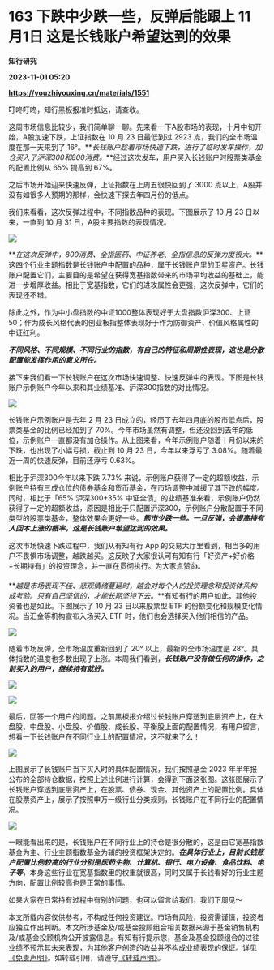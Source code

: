 # 163 下跌中少跌一些，反弹后能跟上 11月1日 这是长钱账户希望达到的效果
**知行研究**

**2023-11-01 05:20**

**https://youzhiyouxing.cn/materials/1551**

叮咚叮咚，知行黑板报准时抵达，请查收。

这周市场信息比较少，我们简单聊一聊。先来看一下A股市场的表现，十月中旬开始，A股加速下跌，上证指数在 10 月 23 日最低到过 2923 点，我们的全市场温度在那一天来到了 16°。**_长钱账户趁着市场快速下跌，进行了临时发车操作，加仓买入了沪深300和800消费。_**经过这次发车，用户买入长钱账户时股票类基金的配置比例从 65% 提高到 67%。

之后市场开始迎来快速反弹，上证指数在上周五很快回到了 3000 点以上，A股并没有如很多人预期的那样，会快速下探去年四月份的低点。

我们来看看，这次反弹过程中，不同指数品种的表现。下图展示了 10 月 23 日以来，一直到 10 月 31 日，A股主要指数的表现情况。

![](https://asset.youzhiyouxing.cn/image/2023/11/01/01HE4EZ5292YSYFAHKDV1W79YM.jpeg?x-oss-process=image/resize,w_1280,limit_1)

**_在这次反弹中，800消费、全指医药、中证养老、全指信息的反弹力度很大。_**这四个行业主题指数是长钱账户中配置的品种，属于长钱账户里的卫星资产。长钱账户配置它们，主要目的是希望在获得宽基指数带来的市场平均收益的基础上，能进一步增厚收益。相比于宽基指数，它们的进攻属性会更强，这次反弹中，它们的表现还不错。

除此之外，作为中小盘指数的中证1000整体表现好于大盘指数沪深300、上证50；作为成长风格代表的创业板指整体表现好于作为防御资产、价值风格属性的中证红利。

**_不同风格、不同规模、不同行业的指数，有自己的特征和周期性表现，这也是分散配置能发挥作用的意义所在。_**

接下来我们看一下长钱账户在这次市场快速调整、快速反弹中的表现。下图是长钱账户示例账户今年以来和其业绩基准、沪深300指数的对比情况。

![](https://asset.youzhiyouxing.cn/image/2023/11/01/01HE4EZ5F2VWGHS4K3GVDYJKKG.jpeg?x-oss-process=image/resize,w_1280,limit_1)

长钱账户示例账户是去年 2 月 23 日成立的，经历了去年四月底的股市低点后，股票类基金的比例已经加到了 70%。今年市场虽然有调整，但还没回到去年的低位，示例账户一直都没有加仓操作。从上图来看，今年示例账户随着十月份以来的下跌，也出现了小幅亏损，截止到 10 月 23 日，今年以来浮亏了 3.08%。随着最近一周的快速反弹，目前还浮亏 0.63%。

相比于沪深300今年以来下跌 7.73% 来说，示例账户获得了一定的超额收益，示例账户持有三成仓位的债券基金和货币基金，在市场调整中减缓了其下跌的幅度。同时，相比于「65% 沪深300+35% 中证全债」的业绩基准来看，示例账户仍然获得了一定的超额收益，原因是相比于只配置沪深300，示例账户分散配置于不同类型的股票类基金，整体效果会更好一些。**_熊市少跌一些。一旦反弹，会提高持有人回本上涨的概率，这是长钱账户希望达到的效果。_**

这次市场快速下跌过程中，我们从有知有行 App 的交易大厅里看到，相当多的用户不畏惧市场调整，越跌越买。这反映了大家很认可有知有行「好资产+好价格+长期持有」的投资理念，并一直在贯彻执行。为大家点赞👍。

**_越是市场表现不佳、悲观情绪蔓延时，越会对每个人的投资理念和投资体系构成考验。只有自己坚信的，才能长期坚持下去。_**有知有行的用户如此，其他投资者也是如此。下图展示了 10 月 23 日以来股票型 ETF 的份额变化和规模变化情况。当汇金等机构宣布入场买入 ETF 时，他们也会选择买入他们相信的产品。

![](https://asset.youzhiyouxing.cn/image/2023/11/01/01HE4EZ647FMXMJP5B9H3GE9NA.jpeg?x-oss-process=image/resize,w_1280,limit_1)

随着市场反弹，全市场温度重新回到了 20° 以上，最新的全市场温度是 28°。具体指数的温度也多数出现了上涨。本周我们看到，**_长钱账户没有做任何的操作，之前买入的用户，继续持有就好。_**

![](https://asset.youzhiyouxing.cn/image/2023/11/01/01HE4EZ6GQD012JX526DNJW7E8.png?x-oss-process=image/resize,w_1280,limit_1)

![](https://asset.youzhiyouxing.cn/image/2023/11/01/01HE4EZ6X43QZ64H5KZKD957VJ.jpeg?x-oss-process=image/resize,w_1280,limit_1)

最后，回答一个用户的问题。之前黑板报介绍过长钱账户穿透到底层资产上，在大盘股、中盘股、小盘股、价值股、成长股、平衡股上面的配置情况，有用户留言，想看一下长钱账户在不同行业上的配置情况，这不就来了么！

![](https://asset.youzhiyouxing.cn/image/2023/11/01/01HE4EZ76V5YP5A7MHZ6M14CC2.png?x-oss-process=image/resize,w_1280,limit_1)

上图展示了长钱账户当下买入时的具体配置情况，我们按照基金 2023 年半年报公布的全部持仓数据，按照上述比例进行计算，会得到下面这张图。这张图展示了长钱账户穿透到底层资产上，在股票、债券、现金、其他资产上的配置比例。具体在股票资产上，展示了按照申万一级行业分类规则，长钱账户在不同行业的配置情况。

![](https://asset.youzhiyouxing.cn/image/2023/11/01/01HE4EZ7K37GDD2QTGVT7E7N9N.jpeg?x-oss-process=image/resize,w_1280,limit_1)

一眼能看出来的是，长钱账户在不同行业上的持仓是很分散的，这是由它宽基指数基金为主、行业主题指数基金为辅的投资框架决定的。**_在具体行业上，目前长钱账户配置比例较高的行业分别是医药生物、计算机、银行、电力设备、食品饮料、电子等_**，本身这些行业在宽基指数里的权重就很高，同时又属于长钱看好的行业主题方向，配置比例较高也是正常的事情。

如果大家在日常持有过程中有别的问题，也可以留言给我们，我们下周见～

  

  
本文所载内容仅供参考，不构成任何投资建议。市场有风险，投资需谨慎，投资者应独立作出判断。本文所涉基金及/或基金投顾组合相关数据来源于基金销售机构及/或基金投顾机构公开披露信息。有知有行提示您，基金及基金投顾组合的过往业绩不预示其未来表现，为其他客户创造的收益并不构成业绩表现的保证。详见[《免责声明》](https://youzhiyouxing.cn/agreements/ARTICLE_DISCLAIMER)。如转载引用，请遵守[《转载声明》](https://youzhiyouxing.cn/agreements/ARTICLE_REPRINTED)。